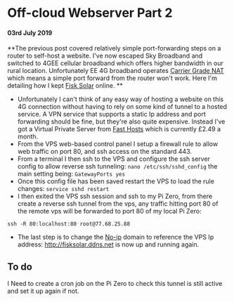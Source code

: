 # Off-cloud Webserver Part 2
#### 03rd July 2019

**The previous post covered relatively simple port-forwarding steps on a router to self-host a website. I've now escaped Sky Broadband and switched to 4GEE cellular broadband which offers higher bandwidth in our rural location. Unfortunately EE 4G broadband operates [Carrier Grade NAT](https://en.wikipedia.org/wiki/Carrier-grade_NAT) which means a simple port forward from the router won't work. Here I'm detailing how I kept [Fisk Solar](http://fisksolar.ddns.net/) online. **

* Unfortunately I can't think of any easy way of hosting a website on this 4G connection without having to rely on some kind of tunnel to a hosted service. A VPN service that supports a static Ip address and port forwarding should be fine, but they're also quite expensive. Instead I've got a Virtual Private Server from [Fast Hosts](https://www.fasthosts.co.uk/virtual-private-servers) which is currently £2.49 a month.
* From the VPS web-based control panel I setup a firewall rule to allow web traffic on port 80, and ssh access on the standard 443.
* From a terminal I then ssh to the VPS and configure the ssh server config to allow reverse ssh tunneling: `nano /etc/ssh/sshd_config` the main setting being: `GatewayPorts yes`
* Once this config file has been saved restart the VPS to load the rule changes: `service sshd restart`
* I then exited the VPS ssh session and ssh to my Pi Zero, from there create a reverse ssh tunnel from the vps, any traffic hitting port 80 of the remote vps will be forwarded to port 80 of my local Pi Zero:
```
ssh -R 80:localhost:80 root@77.68.25.88
```
* The last step is to change the [No-ip](https://www.noip.com/) domain to reference the VPS Ip address: http://fisksolar.ddns.net is now up and running again.

## To do

I Need to create a cron job on the Pi Zero to check this tunnel is still active and set it up again if not.
